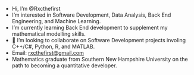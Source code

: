 - Hi, I’m @Rxcthefirst
- I’m interested in Software Development, Data Analysis, Back End Engineering, and Machine Learning.
- I’m currently learning Back End development to supplement my mathematical modelling skills.
- 💞️ I’m looking to collaborate on Software Development projects involing C++/C#, Python, R, and MATLAB.
- Email: rxcthefirst@gmail.com
- Mathematics graduate from Southern New Hampshire University on the path to becoming a quantitative developer. 


<!---
Rxcthefirst/Rxcthefirst is a ✨ special ✨ repository because its `README.md` (this file) appears on your GitHub profile.
You can click the Preview link to take a look at your changes.
--->
